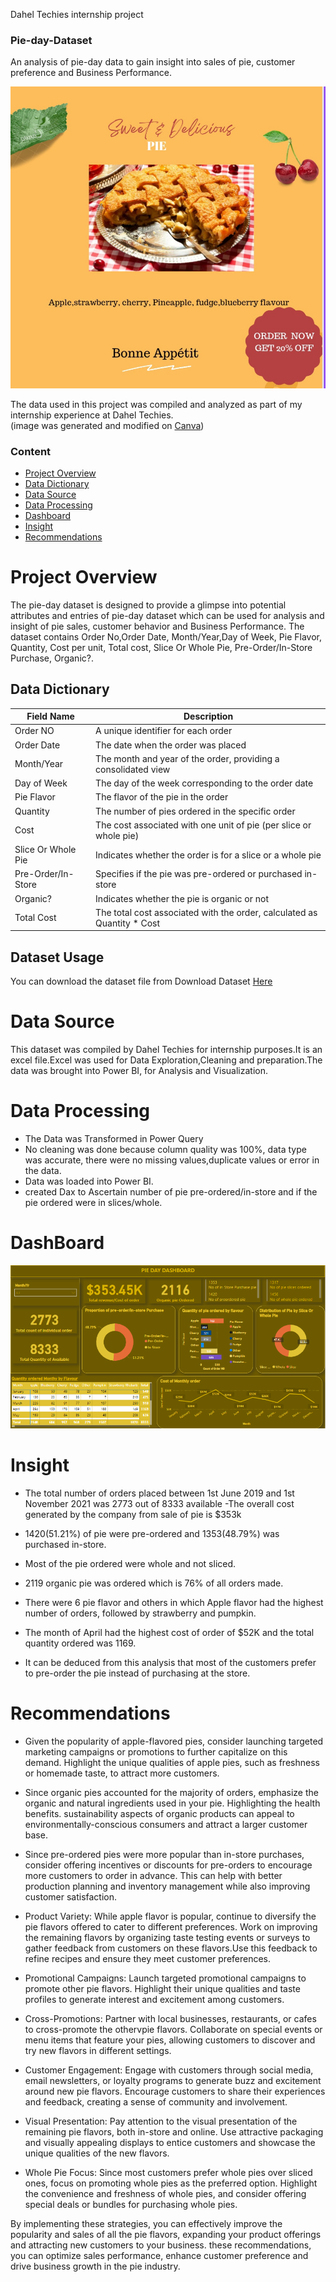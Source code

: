 
Dahel Techies internship project 

### Pie-day-Dataset
An analysis of pie-day data to gain insight into sales of pie, customer preference and Business Performance.

<!-- Banner Text -->
<img src="https://github.com/TolaniAdedunmola/Pie-Day-Dataset/blob/main/pie%20image.jpg">

The data used in this project was compiled and analyzed as part of my internship experience at Dahel Techies.  
(image was generated and modified on [Canva](https://www.canva.com))

### Content

- [Project Overview](#project-overview)
- [Data Dictionary](#data-dictionary)
- [Data Source](#data-source)
- [Data Processing](#data-processing)
- [Dashboard](#dashboard)
- [Insight](#insight)
- [Recommendations](#recommendations)

# Project Overview 

The pie-day dataset is designed to provide a glimpse into potential attributes and entries of pie-day dataset which can be used for analysis and insight of pie sales, customer behavior and Business Performance. 
 The dataset contains Order No,Order Date, Month/Year,Day of Week, Pie Flavor, Quantity, Cost per unit, Total  cost, Slice Or Whole Pie, Pre-Order/In-Store Purchase, Organic?.


## Data Dictionary

| Field Name             | Description                                                                 |
|------------------------|-----------------------------------------------------------------------------|
| Order NO               | A unique identifier for each order                                          |
| Order Date             | The date when the order was placed                                          |
| Month/Year             | The month and year of the order, providing a consolidated view              |
| Day of Week            | The day of the week corresponding to the order date                          |
| Pie Flavor             | The flavor of the pie in the order                                           |
| Quantity               | The number of pies ordered in the specific order                             |
| Cost                   | The cost associated with one unit of pie (per slice or whole pie)           |
| Slice Or Whole Pie     | Indicates whether the order is for a slice or a whole pie                   |
| Pre-Order/In-Store     | Specifies if the pie was pre-ordered or purchased in-store                  |
| Organic?               | Indicates whether the pie is organic or not                                 |
| Total Cost             | The total cost associated with the order, calculated as Quantity * Cost      |



## Dataset Usage
You can download the dataset file from Download Dataset [Here](https://view.officeapps.live.com/op/view.aspx?src=https%3A%2F%2Fraw.githubusercontent.com%2FTolaniAdedunmola%2FPie-Day-Dataset%2Fmain%2FPie%2520Day%2520Dataset.xlsx&wdOrigin=BROWSELINK)




# Data Source 

This dataset was compiled by Dahel Techies for internship purposes.It is an excel file.Excel was used for Data Exploration,Cleaning and preparation.The data was brought into Power BI, for Analysis and Visualization. 




# Data Processing
- The Data was Transformed in Power Query
- No cleaning was done because column quality was 100%, data type was accurate, there were no missing values,duplicate values or error in the data.
- Data was loaded into Power BI.
- created Dax to Ascertain number of pie pre-ordered/in-store and if the pie ordered were in slices/whole.

# DashBoard

<!-- Banner Text -->
<img src="https://github.com/TolaniAdedunmola/Pie-Day-Dataset/blob/main/dashboard%20pie%20day.PNG">




# Insight

- The total number of orders placed between 1st June 2019 and 1st November 2021 was 2773 out of 8333 available 
-The overall cost generated by the company from sale of pie is $353k

- 1420(51.21%) of pie were pre-ordered and 1353(48.79%) was purchased in-store.
- Most of the pie ordered were whole and not sliced.

- 2119 organic pie was ordered which is 76% of all orders made.
- There were 6 pie flavor and others in which Apple flavor had the highest number of orders, followed by strawberry  and pumpkin.
- The month of April had the highest cost of order of $52K and the total quantity ordered was 1169.
- It can be deduced from this analysis that most of the customers prefer to pre-order the pie instead of purchasing at the store. 


# Recommendations 

- Given the popularity of apple-flavored pies, consider launching targeted marketing campaigns or promotions to further capitalize on this demand. Highlight the unique qualities of apple pies, such as freshness or homemade taste, to attract more customers.

- Since organic pies accounted for the majority of orders, emphasize the organic and natural ingredients used in your pie. Highlighting the health benefits. sustainability aspects of organic products   can appeal to environmentally-conscious consumers and attract a larger customer base.

- Since pre-ordered pies were more popular than in-store purchases, consider offering incentives or discounts for pre-orders to encourage more customers to order in advance. This can help with better production planning and inventory management while also improving customer satisfaction.

- Product Variety: While apple flavor is popular, continue to diversify the pie flavors offered to cater to different preferences. Work on improving the remaining flavors by organizing taste testing events or surveys to gather feedback from customers on these flavors.Use this feedback to refine recipes and ensure they meet customer preferences.

- Promotional Campaigns: Launch targeted promotional campaigns to promote other pie flavors. Highlight their  unique qualities and taste profiles to generate interest and excitement among customers.

- Cross-Promotions: Partner with local businesses, restaurants, or cafes to cross-promote the othervpie flavors. Collaborate on special events or menu items that feature your pies, allowing customers to discover and try new flavors in different settings.

- Customer Engagement: Engage with customers through social media, email newsletters, or loyalty programs to generate buzz and excitement around new pie flavors. Encourage customers to share their experiences and feedback, creating a sense of community and involvement.

- Visual Presentation: Pay attention to the visual presentation of the remaining 
pie flavors, both in-store and online. Use attractive packaging and visually appealing displays to entice customers and showcase the unique qualities of the new flavors.

- Whole Pie Focus: Since most customers prefer whole pies over sliced ones, focus on promoting whole pies as the preferred option. Highlight the convenience and freshness of whole pies, and consider offering special deals or bundles for purchasing whole pies.



By implementing these strategies, you can effectively improve the popularity and sales of all the pie flavors, expanding your product offerings and attracting new customers to your business. these recommendations, you can optimize sales performance, enhance customer preference and drive business growth in the pie industry.









